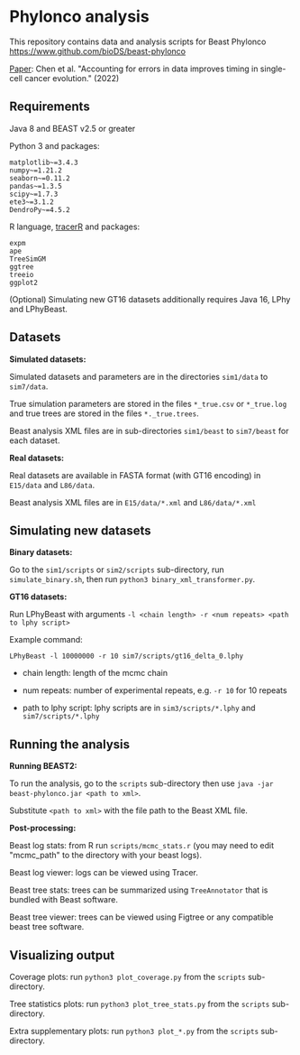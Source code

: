 # Phylonco analysis

This repository contains data and analysis scripts for Beast Phylonco https://www.github.com/bioDS/beast-phylonco 

[Paper](https://doi.org/10.1101/2021.03.17.435906): Chen et al. "Accounting for errors in data improves timing in single-cell cancer evolution." (2022)


## Requirements
Java 8 and BEAST v2.5 or greater 

Python 3 and packages: 
```
matplotlib~=3.4.3
numpy~=1.21.2
seaborn~=0.11.2
pandas~=1.3.5
scipy~=1.7.3
ete3~=3.1.2
DendroPy~=4.5.2
```

R language, [tracerR](https://github.com/walterxie/TraceR) and packages: 
```
expm
ape
TreeSimGM
ggtree
treeio
ggplot2
```

(Optional) Simulating new GT16 datasets additionally requires Java 16, LPhy and LPhyBeast. 

## Datasets
**Simulated datasets:**

Simulated datasets and parameters are in the directories `sim1/data` to `sim7/data`. 

True simulation parameters are stored in the files `*_true.csv` or `*_true.log` and true trees are stored in the files `*._true.trees`. 

Beast analysis XML files are in sub-directories `sim1/beast` to `sim7/beast` for each dataset.

**Real datasets:**

Real datasets are available in FASTA format (with GT16 encoding) in `E15/data` and `L86/data`.

Beast analysis XML files are in `E15/data/*.xml` and `L86/data/*.xml`

## Simulating new datasets

**Binary datasets:**

Go to the `sim1/scripts` or `sim2/scripts` sub-directory, run `simulate_binary.sh`, then run `python3 binary_xml_transformer.py`.

**GT16 datasets:**

Run LPhyBeast with arguments `-l <chain length> -r <num repeats> <path to lphy script>`

Example command:

`LPhyBeast -l 10000000 -r 10 sim7/scripts/gt16_delta_0.lphy`

* chain length: length of the mcmc chain

* num repeats: number of experimental repeats, e.g. `-r 10` for 10 repeats

* path to lphy script: lphy scripts are in `sim3/scripts/*.lphy` and `sim7/scripts/*.lphy`

## Running the analysis
**Running BEAST2:**

To run the analysis, go to the `scripts` sub-directory then use `java -jar beast-phylonco.jar <path to xml>`.

Substitute `<path to xml>` with the file path to the Beast XML file. 

**Post-processing:**

Beast log stats: from R run `scripts/mcmc_stats.r` (you may need to edit "mcmc_path" to the directory with your beast logs).

Beast log viewer: logs can be viewed using Tracer.

Beast tree stats: trees can be summarized using `TreeAnnotator` that is bundled with Beast software.

Beast tree viewer: trees can be viewed using Figtree or any compatible beast tree software.

## Visualizing output 
Coverage plots: run `python3 plot_coverage.py` from the `scripts` sub-directory.

Tree statistics plots: run `python3 plot_tree_stats.py` from the `scripts` sub-directory.

Extra supplementary plots: run `python3 plot_*.py` from the `scripts` sub-directory.

